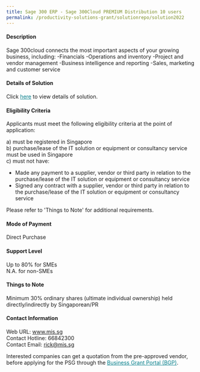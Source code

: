 ```yaml
---
title: Sage 300 ERP - Sage 300Cloud PREMIUM Distribution 10 users
permalink: /productivity-solutions-grant/solutionrepo/solution2022
---
```


#### Description

Sage 300cloud connects the most
important aspects of your growing business, including:
-Financials
-Operations and inventory
-Project and vendor management
-Business intelligence and reporting
-Sales, marketing and customer service

#### Details of Solution

Click <a href='https://govassist.gobusiness.gov.sg/images/psg/20200604_Sage 300 ERP_Desensitised_Annex_3__Part_5.pdf' style='color:#037e8a'>here</a> to view details of solution.

#### Eligibility Criteria

Applicants must meet the following eligibility criteria at the point of application:

a) must be registered in Singapore <br>
b) purchase/lease of the IT solution or equipment or consultancy service must be used in Singapore <br>
c) must not have:
- Made any payment to a supplier, vendor or third party in relation to the purchase/lease of the IT solution or equipment or consultancy service
- Signed any contract with a supplier, vendor or third party in relation to the purchase/lease of the IT solution or equipment or consultancy service

Please refer to 'Things to Note' for additional requirements.

#### Mode of Payment
Direct Purchase

#### Support Level
Up to 80% for SMEs <br>
N.A. for non-SMEs

#### Things to Note
Minimum 30% ordinary shares (ultimate individual ownership) held directly/indirectly by Singaporean/PR

#### Contact Information
Web URL: www.mis.sg <br>Contact Hotline: 66842300 <br>Contact Email: rick@mis.sg <br>

Interested companies can get a quotation from the pre-approved vendor, before applying for the PSG through the <a target='_blank' style='color:#037e8a' href='https://www.businessgrants.gov.sg/'>Business Grant Portal (BGP)</a>.
